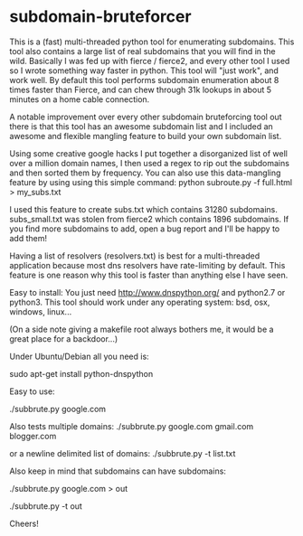 subdomain-bruteforcer
=====================

This is a (fast) multi-threaded python tool for enumerating subdomains.  This tool also contains a large list of real subdomains that you will find in the wild.  Basically I was fed up with fierce / fierce2, and every other tool I used so I wrote something way faster in python.   This tool will "just work",  and work well.   By default this tool performs subdomain enumeration about 8 times faster than Fierce, and can chew through 31k lookups in about 5 minutes on a home cable connection.

A notable improvement over every other subdomain bruteforcing tool out there is that this tool has an awesome subdomain list and I included an awesome and flexible mangling feature to build your own subdomain list.   

Using some creative google hacks I put together a disorganized list of well over a million domain names,  I then used a regex to rip out the subdomains and then sorted them by frequency. You can also use this data-mangling feature by using using this simple command:
python subroute.py -f full.html > my_subs.txt

I used this feature to create subs.txt which contains 31280 subdomains.  subs_small.txt was stolen from fierce2 which contains 1896 subdomains.   If you find more subdomains to add,  open a bug report and I'll be happy to add them!

Having a list of resolvers (resolvers.txt)  is best for a multi-threaded application because most dns resolvers have rate-limiting by default.  This feature is one reason why this tool is faster than anything else I have seen.

Easy to install:
You just need http://www.dnspython.org/ and python2.7 or python3.  This tool should work under any operating system:  bsd, osx, windows, linux...

(On a side note giving a makefile root always bothers me,  it would be a great place for a backdoor...)

Under Ubuntu/Debian all you need is:

sudo apt-get install python-dnspython


Easy to use:

./subbrute.py google.com

Also tests multiple domains:
./subbrute.py google.com gmail.com blogger.com

or a newline delimited list of domains:
./subbrute.py -t list.txt

Also keep in mind that subdomains can have subdomains:

./subbrute.py google.com > out

./subbrute.py -t out

Cheers!